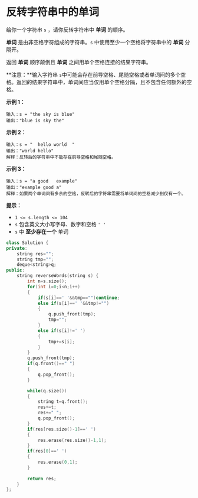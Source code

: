 # 反转字符串中的单词





给你一个字符串 `s` ，请你反转字符串中 **单词** 的顺序。

**单词** 是由非空格字符组成的字符串。`s` 中使用至少一个空格将字符串中的 **单词** 分隔开。

返回 **单词** 顺序颠倒且 **单词** 之间用单个空格连接的结果字符串。

**注意：**输入字符串 `s`中可能会存在前导空格、尾随空格或者单词间的多个空格。返回的结果字符串中，单词间应当仅用单个空格分隔，且不包含任何额外的空格。

 

**示例 1：**

```
输入：s = "the sky is blue"
输出："blue is sky the"
```

**示例 2：**

```
输入：s = "  hello world  "
输出："world hello"
解释：反转后的字符串中不能存在前导空格和尾随空格。
```

**示例 3：**

```
输入：s = "a good   example"
输出："example good a"
解释：如果两个单词间有多余的空格，反转后的字符串需要将单词间的空格减少到仅有一个。
```

 

**提示：**

- `1 <= s.length <= 104`
- `s` 包含英文大小写字母、数字和空格 `' '`
- `s` 中 **至少存在一个** 单词



```c++
class Solution {
private:
    string res="";
    string tmp="";
    deque<string>q;
public:
    string reverseWords(string s) {
        int n=s.size();
        for(int i=0;i<n;i++)
        {
            if(s[i]==' '&&tmp=="")continue;
            else if(s[i]==' '&&tmp!="")
            {
                q.push_front(tmp);
                tmp="";
            }
            else if(s[i]!=' ')
            {
                tmp+=s[i];
            }
        }
        q.push_front(tmp);
        if(q.front()==" ")
        {
            q.pop_front();
        }

        while(q.size())
        {
            string t=q.front();
            res+=t;
            res+=" ";
            q.pop_front();
        }
        if(res[res.size()-1]==' ')
        {
            res.erase(res.size()-1,1);
        }
        if(res[0]==' ')
        {
            res.erase(0,1);
        }
        
        return res;
    }
};
```

